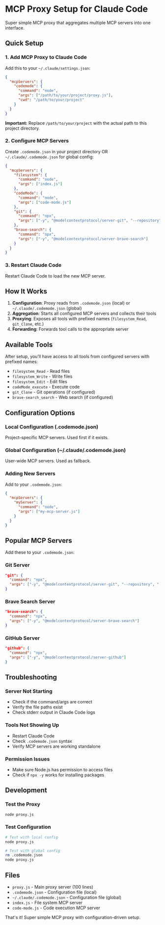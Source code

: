# MCP Proxy Setup for Claude Code

Super simple MCP proxy that aggregates multiple MCP servers into one interface.

## Quick Setup

### 1. Add MCP Proxy to Claude Code

Add this to your `~/.claude/settings.json`:

```json
{
  "mcpServers": {
    "codemode": {
      "command": "node",
      "args": ["/path/to/your/project/proxy.js"],
      "cwd": "/path/to/your/project"
    }
  }
}
```

**Important:** Replace `/path/to/your/project` with the actual path to this project directory.

### 2. Configure MCP Servers

Create `.codemode.json` in your project directory OR `~/.claude/.codemode.json` for global config:

```json
{
  "mcpServers": {
    "filesystem": {
      "command": "node",
      "args": ["index.js"]
    },
    "codeMode": {
      "command": "node",
      "args": ["code-mode.js"]
    },
    "git": {
      "command": "npx",
      "args": ["-y", "@modelcontextprotocol/server-git", "--repository", "."]
    },
    "brave-search": {
      "command": "npx",
      "args": ["-y", "@modelcontextprotocol/server-brave-search"]
    }
  }
}
```

### 3. Restart Claude Code

Restart Claude Code to load the new MCP server.

## How It Works

1. **Configuration**: Proxy reads from `.codemode.json` (local) or `~/.claude/.codemode.json` (global)
2. **Aggregation**: Starts all configured MCP servers and collects their tools
3. **Proxying**: Exposes all tools with prefixed names (`filesystem_Read`, `git_Clone`, etc.)
4. **Forwarding**: Forwards tool calls to the appropriate server

## Available Tools

After setup, you'll have access to all tools from configured servers with prefixed names:

- `filesystem_Read` - Read files
- `filesystem_Write` - Write files
- `filesystem_Edit` - Edit files
- `codeMode_execute` - Execute code
- `git_Clone` - Git operations (if configured)
- `brave-search_search` - Web search (if configured)

## Configuration Options

### Local Configuration (.codemode.json)
Project-specific MCP servers. Used first if it exists.

### Global Configuration (~/.claude/.codemode.json)
User-wide MCP servers. Used as fallback.

### Adding New Servers

Add to your `.codemode.json`:

```json
{
  "mcpServers": {
    "myServer": {
      "command": "node",
      "args": ["my-mcp-server.js"]
    }
  }
}
```

## Popular MCP Servers

Add these to your `.codemode.json`:

### Git Server
```json
"git": {
  "command": "npx",
  "args": ["-y", "@modelcontextprotocol/server-git", "--repository", "."]
}
```

### Brave Search Server
```json
"brave-search": {
  "command": "npx",
  "args": ["-y", "@modelcontextprotocol/server-brave-search"]
}
```

### GitHub Server
```json
"github": {
  "command": "npx",
  "args": ["-y", "@modelcontextprotocol/server-github"]
}
```

## Troubleshooting

### Server Not Starting
- Check if the command/args are correct
- Verify the file paths exist
- Check stderr output in Claude Code logs

### Tools Not Showing Up
- Restart Claude Code
- Check `.codemode.json` syntax
- Verify MCP servers are working standalone

### Permission Issues
- Make sure Node.js has permission to access files
- Check if `npx -y` works for installing packages

## Development

### Test the Proxy
```bash
node proxy.js
```

### Test Configuration
```bash
# Test with local config
node proxy.js

# Test with global config
rm .codemode.json
node proxy.js
```

## Files

- `proxy.js` - Main proxy server (100 lines)
- `.codemode.json` - Configuration file (local)
- `~/.claude/.codemode.json` - Configuration file (global)
- `index.js` - File system MCP server
- `code-mode.js` - Code execution MCP server

That's it! Super simple MCP proxy with configuration-driven setup.